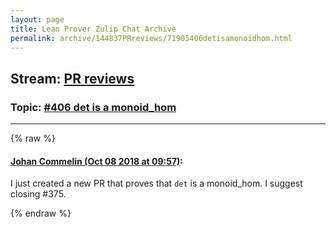 ```yaml
---
layout: page
title: Lean Prover Zulip Chat Archive 
permalink: archive/144837PRreviews/71905406detisamonoidhom.html
---
```


## Stream: [PR reviews](index.html)
### Topic: [#406 det is a monoid_hom](71905406detisamonoidhom.html)

---


{% raw %}
#### [ Johan Commelin (Oct 08 2018 at 09:57)](https://leanprover.zulipchat.com/#narrow/stream/144837-PR%20reviews/topic/%23406%20det%20is%20a%20monoid_hom/near/135386287):
I just created a new PR that proves that `det` is a monoid_hom. I suggest closing #375.


{% endraw %}
